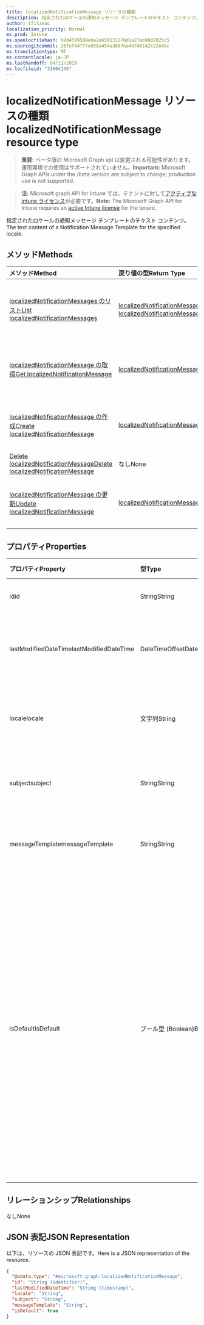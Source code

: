 ```yaml
---
title: localizedNotificationMessage リソースの種類
description: 指定されたロケールの通知メッセージ テンプレートのテキスト コンテンツ。
author: tfitzmac
localization_priority: Normal
ms.prod: Intune
ms.openlocfilehash: 92d4599504eba2e658131276d1a27ab9602025c5
ms.sourcegitcommit: 20fef447f7e658a454a3887ea49746142c22e45c
ms.translationtype: MT
ms.contentlocale: ja-JP
ms.lasthandoff: 04/11/2019
ms.locfileid: "31804145"
---
```

# <a name="localizednotificationmessage-resource-type"></a><span data-ttu-id="2d152-103">localizedNotificationMessage リソースの種類</span><span class="sxs-lookup"><span data-stu-id="2d152-103">localizedNotificationMessage resource type</span></span>

> <span data-ttu-id="2d152-104">**重要:** ベータ版の Microsoft Graph api は変更される可能性があります。運用環境での使用はサポートされていません。</span><span class="sxs-lookup"><span data-stu-id="2d152-104">**Important:** Microsoft Graph APIs under the /beta version are subject to change; production use is not supported.</span></span>

> <span data-ttu-id="2d152-105">**注:** Microsoft graph API for Intune では、テナントに対して[アクティブな intune ライセンス](https://go.microsoft.com/fwlink/?linkid=839381)が必要です。</span><span class="sxs-lookup"><span data-stu-id="2d152-105">**Note:** The Microsoft Graph API for Intune requires an [active Intune license](https://go.microsoft.com/fwlink/?linkid=839381) for the tenant.</span></span>

<span data-ttu-id="2d152-106">指定されたロケールの通知メッセージ テンプレートのテキスト コンテンツ。</span><span class="sxs-lookup"><span data-stu-id="2d152-106">The text content of a Notification Message Template for the specified locale.</span></span>

## <a name="methods"></a><span data-ttu-id="2d152-107">メソッド</span><span class="sxs-lookup"><span data-stu-id="2d152-107">Methods</span></span>
|<span data-ttu-id="2d152-108">メソッド</span><span class="sxs-lookup"><span data-stu-id="2d152-108">Method</span></span>|<span data-ttu-id="2d152-109">戻り値の型</span><span class="sxs-lookup"><span data-stu-id="2d152-109">Return Type</span></span>|<span data-ttu-id="2d152-110">説明</span><span class="sxs-lookup"><span data-stu-id="2d152-110">Description</span></span>|
|:---|:---|:---|
|[<span data-ttu-id="2d152-111">localizedNotificationMessages のリスト</span><span class="sxs-lookup"><span data-stu-id="2d152-111">List localizedNotificationMessages</span></span>](../api/intune-notification-localizednotificationmessage-list.md)|<span data-ttu-id="2d152-112">[localizedNotificationMessage](../resources/intune-notification-localizednotificationmessage.md) コレクション</span><span class="sxs-lookup"><span data-stu-id="2d152-112">[localizedNotificationMessage](../resources/intune-notification-localizednotificationmessage.md) collection</span></span>|<span data-ttu-id="2d152-113">[localizedNotificationMessage](../resources/intune-notification-localizednotificationmessage.md) オブジェクトのプロパティとリレーションシップをリストします。</span><span class="sxs-lookup"><span data-stu-id="2d152-113">List properties and relationships of the [localizedNotificationMessage](../resources/intune-notification-localizednotificationmessage.md) objects.</span></span>|
|[<span data-ttu-id="2d152-114">localizedNotificationMessage の取得</span><span class="sxs-lookup"><span data-stu-id="2d152-114">Get localizedNotificationMessage</span></span>](../api/intune-notification-localizednotificationmessage-get.md)|[<span data-ttu-id="2d152-115">localizedNotificationMessage</span><span class="sxs-lookup"><span data-stu-id="2d152-115">localizedNotificationMessage</span></span>](../resources/intune-notification-localizednotificationmessage.md)|<span data-ttu-id="2d152-116">[localizedNotificationMessage](../resources/intune-notification-localizednotificationmessage.md) オブジェクトのプロパティとリレーションシップを読み取ります。</span><span class="sxs-lookup"><span data-stu-id="2d152-116">Read properties and relationships of the [localizedNotificationMessage](../resources/intune-notification-localizednotificationmessage.md) object.</span></span>|
|[<span data-ttu-id="2d152-117">localizedNotificationMessage の作成</span><span class="sxs-lookup"><span data-stu-id="2d152-117">Create localizedNotificationMessage</span></span>](../api/intune-notification-localizednotificationmessage-create.md)|[<span data-ttu-id="2d152-118">localizedNotificationMessage</span><span class="sxs-lookup"><span data-stu-id="2d152-118">localizedNotificationMessage</span></span>](../resources/intune-notification-localizednotificationmessage.md)|<span data-ttu-id="2d152-119">新しい [localizedNotificationMessage](../resources/intune-notification-localizednotificationmessage.md) オブジェクトを作成します。</span><span class="sxs-lookup"><span data-stu-id="2d152-119">Create a new [localizedNotificationMessage](../resources/intune-notification-localizednotificationmessage.md) object.</span></span>|
|[<span data-ttu-id="2d152-120">Delete localizedNotificationMessage</span><span class="sxs-lookup"><span data-stu-id="2d152-120">Delete localizedNotificationMessage</span></span>](../api/intune-notification-localizednotificationmessage-delete.md)|<span data-ttu-id="2d152-121">なし</span><span class="sxs-lookup"><span data-stu-id="2d152-121">None</span></span>|<span data-ttu-id="2d152-122">[localizedNotificationMessage](../resources/intune-notification-localizednotificationmessage.md) を削除します。</span><span class="sxs-lookup"><span data-stu-id="2d152-122">Deletes a [localizedNotificationMessage](../resources/intune-notification-localizednotificationmessage.md).</span></span>|
|[<span data-ttu-id="2d152-123">localizedNotificationMessage の更新</span><span class="sxs-lookup"><span data-stu-id="2d152-123">Update localizedNotificationMessage</span></span>](../api/intune-notification-localizednotificationmessage-update.md)|[<span data-ttu-id="2d152-124">localizedNotificationMessage</span><span class="sxs-lookup"><span data-stu-id="2d152-124">localizedNotificationMessage</span></span>](../resources/intune-notification-localizednotificationmessage.md)|<span data-ttu-id="2d152-125">[localizedNotificationMessage](../resources/intune-notification-localizednotificationmessage.md) オブジェクトのプロパティを更新します。</span><span class="sxs-lookup"><span data-stu-id="2d152-125">Update the properties of a [localizedNotificationMessage](../resources/intune-notification-localizednotificationmessage.md) object.</span></span>|

## <a name="properties"></a><span data-ttu-id="2d152-126">プロパティ</span><span class="sxs-lookup"><span data-stu-id="2d152-126">Properties</span></span>
|<span data-ttu-id="2d152-127">プロパティ</span><span class="sxs-lookup"><span data-stu-id="2d152-127">Property</span></span>|<span data-ttu-id="2d152-128">型</span><span class="sxs-lookup"><span data-stu-id="2d152-128">Type</span></span>|<span data-ttu-id="2d152-129">説明</span><span class="sxs-lookup"><span data-stu-id="2d152-129">Description</span></span>|
|:---|:---|:---|
|<span data-ttu-id="2d152-130">id</span><span class="sxs-lookup"><span data-stu-id="2d152-130">id</span></span>|<span data-ttu-id="2d152-131">String</span><span class="sxs-lookup"><span data-stu-id="2d152-131">String</span></span>|<span data-ttu-id="2d152-132">エンティティのキー。</span><span class="sxs-lookup"><span data-stu-id="2d152-132">Key of the entity.</span></span>|
|<span data-ttu-id="2d152-133">lastModifiedDateTime</span><span class="sxs-lookup"><span data-stu-id="2d152-133">lastModifiedDateTime</span></span>|<span data-ttu-id="2d152-134">DateTimeOffset</span><span class="sxs-lookup"><span data-stu-id="2d152-134">DateTimeOffset</span></span>|<span data-ttu-id="2d152-135">オブジェクトの最終更新の DateTime。</span><span class="sxs-lookup"><span data-stu-id="2d152-135">DateTime the object was last modified.</span></span>|
|<span data-ttu-id="2d152-136">locale</span><span class="sxs-lookup"><span data-stu-id="2d152-136">locale</span></span>|<span data-ttu-id="2d152-137">文字列</span><span class="sxs-lookup"><span data-stu-id="2d152-137">String</span></span>|<span data-ttu-id="2d152-138">対象メッセージの送信先ロケール。</span><span class="sxs-lookup"><span data-stu-id="2d152-138">The Locale for which this message is destined.</span></span>|
|<span data-ttu-id="2d152-139">subject</span><span class="sxs-lookup"><span data-stu-id="2d152-139">subject</span></span>|<span data-ttu-id="2d152-140">String</span><span class="sxs-lookup"><span data-stu-id="2d152-140">String</span></span>|<span data-ttu-id="2d152-141">メッセージ テンプレートの件名。</span><span class="sxs-lookup"><span data-stu-id="2d152-141">The Message Template Subject.</span></span>|
|<span data-ttu-id="2d152-142">messageTemplate</span><span class="sxs-lookup"><span data-stu-id="2d152-142">messageTemplate</span></span>|<span data-ttu-id="2d152-143">String</span><span class="sxs-lookup"><span data-stu-id="2d152-143">String</span></span>|<span data-ttu-id="2d152-144">メッセージ テンプレートのコンテンツ。</span><span class="sxs-lookup"><span data-stu-id="2d152-144">The Message Template content.</span></span>|
|<span data-ttu-id="2d152-145">isDefault</span><span class="sxs-lookup"><span data-stu-id="2d152-145">isDefault</span></span>|<span data-ttu-id="2d152-146">ブール型 (Boolean)</span><span class="sxs-lookup"><span data-stu-id="2d152-146">Boolean</span></span>|<span data-ttu-id="2d152-147">言語フォールバック用の既定ロケールかどうかを示すフラグ。</span><span class="sxs-lookup"><span data-stu-id="2d152-147">Flag to indicate whether or not this is the default locale for language fallback.</span></span> <span data-ttu-id="2d152-148">このフラグは設定のみ可能です。</span><span class="sxs-lookup"><span data-stu-id="2d152-148">This flag can only be set.</span></span> <span data-ttu-id="2d152-149">設定解除するには、このプロパティを別のローカライズされた通知メッセージで有効にします。</span><span class="sxs-lookup"><span data-stu-id="2d152-149">To unset, set this property to true on another Localized Notification Message.</span></span>|

## <a name="relationships"></a><span data-ttu-id="2d152-150">リレーションシップ</span><span class="sxs-lookup"><span data-stu-id="2d152-150">Relationships</span></span>
<span data-ttu-id="2d152-151">なし</span><span class="sxs-lookup"><span data-stu-id="2d152-151">None</span></span>

## <a name="json-representation"></a><span data-ttu-id="2d152-152">JSON 表記</span><span class="sxs-lookup"><span data-stu-id="2d152-152">JSON Representation</span></span>
<span data-ttu-id="2d152-153">以下は、リソースの JSON 表記です。</span><span class="sxs-lookup"><span data-stu-id="2d152-153">Here is a JSON representation of the resource.</span></span>
<!-- {
  "blockType": "resource",
  "keyProperty": "id",
  "@odata.type": "microsoft.graph.localizedNotificationMessage"
}
-->
``` json
{
  "@odata.type": "#microsoft.graph.localizedNotificationMessage",
  "id": "String (identifier)",
  "lastModifiedDateTime": "String (timestamp)",
  "locale": "String",
  "subject": "String",
  "messageTemplate": "String",
  "isDefault": true
}
```





